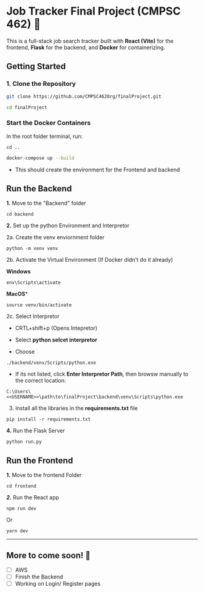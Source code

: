 # Job Tracker Final Project (CMPSC 462) 📂


This is a full-stack job search tracker built with **React (Vite)** for the frontend, **Flask** for the backend, and **Docker** for containerizing.

## Getting Started 


### 1. Clone the Repository

  ```bash
  git clone https://github.com/CMPSC462Org/finalProject.git
```
```bash
cd finalProject
```

### Start the Docker Containers 

In the root folder terminal, run:

```
cd ..
```

```bash
docker-compose up --build
```

* This should create the environment for the Frontend and backend

## Run the Backend

**1.** Move to the "Backend" folder

```
cd backend
```

**2.** Set up the python Environment and Interpretor

2a. Create the venv enviornment folder
```
python -m venv venv
```

2b. Activate the Virtual Environment (If Docker didn't do it already)

**Windows**
```
env\Scripts\activate
```

**MacOS***
```
source venv/bin/activate
```
2c. Select Interpretor

* CRTL+shift+p (Opens Intepretor)

* Select **python selcet interpretor**

* Choose 
```
./backend/venv/Scripts/python.exe
```

* If its not listed, click **Enter Interpretor Path**, then browsw manually to the correct location:

```
C:\Users\<<USERNAME>>\path\to\finalProject\backend\venv\Scripts\python.exe
```
3. Install all the libraries in the **requirements.txt** file
```
pip install -r requirements.txt
```

**4.** Run the Flask Server
```
python run.py
```


## Run the Frontend

**1.** Move to the frontend Folder

```
cd frontend
```

***2.*** Run the React app

```
npm run dev
```

Or

```
yarn dev
```

---

## More to come soon! 🥳

* [ ] AWS
* [ ] Finish the Backend
* [ ] Working on Login/ Register pages
